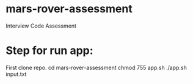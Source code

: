 # mars-rover-assessment
Interview Code Assessment

# Step for run app:

First clone repo.
cd mars-rover-assessment
chmod 755 app.sh
./app.sh input.txt
